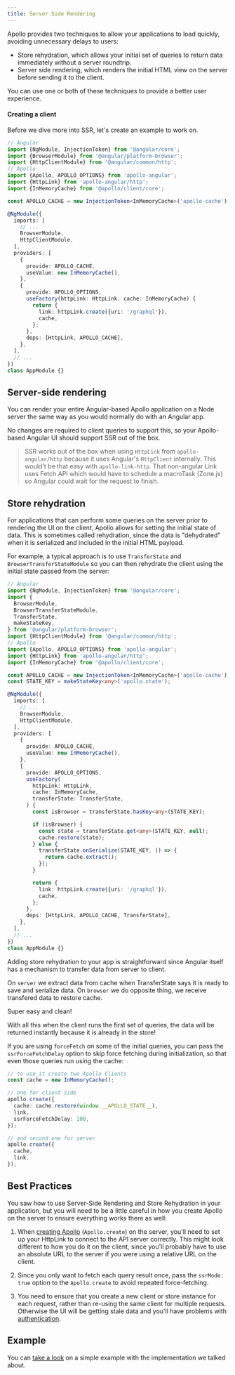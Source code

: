 ```yaml
---
title: Server Side Rendering
---
```


Apollo provides two techniques to allow your applications to load quickly, avoiding unnecessary delays to users:

- Store rehydration, which allows your initial set of queries to return data immediately without a server roundtrip.
- Server side rendering, which renders the initial HTML view on the server before sending it to the client.

You can use one or both of these techniques to provide a better user experience.

#### Creating a client

Before we dive more into SSR, let's create an example to work on.

```typescript
// Angular
import {NgModule, InjectionToken} from '@angular/core';
import {BrowserModule} from '@angular/platform-browser';
import {HttpClientModule} from '@angular/common/http';
// Apollo
import {Apollo, APOLLO_OPTIONS} from 'apollo-angular';
import {HttpLink} from 'apollo-angular/http';
import {InMemoryCache} from '@apollo/client/core';

const APOLLO_CACHE = new InjectionToken<InMemoryCache>('apollo-cache');

@NgModule({
  imports: [
    // ...
    BrowserModule,
    HttpClientModule,
  ],
  providers: [
    {
      provide: APOLLO_CACHE,
      useValue: new InMemoryCache(),
    },
    {
      provide: APOLLO_OPTIONS,
      useFactory(httpLink: HttpLink, cache: InMemoryCache) {
        return {
          link: httpLink.create({uri: '/graphql'}),
          cache,
        };
      },
      deps: [HttpLink, APOLLO_CACHE],
    },
  ],
  // ...
})
class AppModule {}
```

## Server-side rendering

You can render your entire Angular-based Apollo application on a Node server the same way as you would normally do with an Angular app.

No changes are required to client queries to support this, so your Apollo-based Angular UI should support SSR out of the box.

> SSR works out of the box when using `HttpLink` from `apollo-angular/http` because it uses Angular's `HttpClient` internally.
> This would't be that easy with `apollo-link-http`. That non-angular Link uses Fetch API which would have to schedule a macroTask (Zone.js) so Angular could wait for the request to finish.

## Store rehydration

For applications that can perform some queries on the server prior to rendering the UI on the client, Apollo allows for setting the initial state of data. This is sometimes called rehydration, since the data is "dehydrated" when it is serialized and included in the initial HTML payload.

For example, a typical approach is to use `TransferState` and `BrowserTransferStateModule` so you can then rehydrate the client using the initial state passed from the server:

```typescript
// Angular
import {NgModule, InjectionToken} from '@angular/core';
import {
  BrowserModule,
  BrowserTransferStateModule,
  TransferState,
  makeStateKey,
} from '@angular/platform-browser';
import {HttpClientModule} from '@angular/common/http';
// Apollo
import {Apollo, APOLLO_OPTIONS} from 'apollo-angular';
import {HttpLink} from 'apollo-angular/http';
import {InMemoryCache} from '@apollo/client/core';

const APOLLO_CACHE = new InjectionToken<InMemoryCache>('apollo-cache');
const STATE_KEY = makeStateKey<any>('apollo.state');

@NgModule({
  imports: [
    // ...
    BrowserModule,
    HttpClientModule,
  ],
  providers: [
    {
      provide: APOLLO_CACHE,
      useValue: new InMemoryCache(),
    },
    {
      provide: APOLLO_OPTIONS,
      useFactory(
        httpLink: HttpLink,
        cache: InMemoryCache,
        transferState: TransferState,
      ) {
        const isBrowser = transferState.hasKey<any>(STATE_KEY);

        if (isBrowser) {
          const state = transferState.get<any>(STATE_KEY, null);
          cache.restore(state);
        } else {
          transferState.onSerialize(STATE_KEY, () => {
            return cache.extract();
          });
        }

        return {
          link: httpLink.create({uri: '/graphql'}),
          cache,
        };
      },
      deps: [HttpLink, APOLLO_CACHE, TransferState],
    },
  ],
  // ...
})
class AppModule {}
```

Adding store rehydration to your app is straightforward since Angular itself has a mechanism to transfer data from server to client.

On `server` we extract data from cache when TransferState says it is ready to save and serialize data.
On `browser` we do opposite thing, we receive transfered data to restore cache.

Super easy and clean!

With all this when the client runs the first set of queries, the data will be returned instantly because it is already in the store!

If you are using `forceFetch` on some of the initial queries, you can pass the `ssrForceFetchDelay` option to skip force fetching during initialization, so that even those queries run using the cache:

```typescript
// to use it create two Apollo Clients
const cache = new InMemoryCache();

// one for client side
apollo.create({
  cache: cache.restore(window.__APOLLO_STATE__),
  link,
  ssrForceFetchDelay: 100,
});

// and second one for server
apollo.create({
  cache,
  link,
});
```

## Best Practices

You saw how to use Server-Side Rendering and Store Rehydration in your application, but you will need to be a little careful in how you create Apollo on the server to ensure everything works there as well:

1. When [creating Apollo](../get-started.md) (`Apollo.create`) on the server, you'll need to set up your HttpLink to connect to the API server correctly. This might look different to how you do it on the client, since you'll probably have to use an absolute URL to the server if you were using a relative URL on the client.

1. Since you only want to fetch each query result once, pass the `ssrMode: true` option to the `Apollo.create` to avoid repeated force-fetching.

1. You need to ensure that you create a new client or store instance for each request, rather than re-using the same client for multiple requests. Otherwise the UI will be getting stale data and you'll have problems with [authentication](../recipes/authentication.md).

## Example

You can [take a look](https://github.com/kamilkisiela/apollo-angular-ssr) on a simple example with the implementation we talked about.
